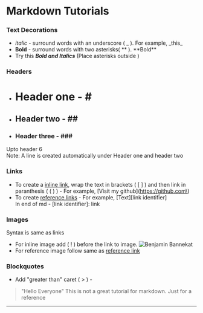 # Markdown Tutorials
### Text Decorations
- _italic_ - surround words with an underscore ( _ ). For example, \_this\_
- **Bold** - surround words with two asterisks( ** ).  \*\*Bold\*\*
- Try this **_Bold and Italics_** (Place asterisks outside )

### Headers
- # Header one - \#
- ## Header two - \#\#
- ### Header three - \#\#\# <br>
Upto header 6 <br>
Note: A line is created automatically under Header one and header two

### Links
- To create a [inline link](#), wrap the text in brackets ( [ ] ) and then link in paranthesis ( ( ) ) - For example, \[Visit my github\]\(https://github.com\) 
- To create [reference links][md tuts] - For example, \[Text\]\[link identifier\]<br>
In end of md - \[link identifier\]: link

### Images
Syntax is same as links<br>
- For inline image add ( ! ) before the link to image. ![Benjamin Bannekat](https://octodex.github.com/images/bannekat.png)
- For reference image follow same as [reference link][image]

### Blockquotes
- Add "greater than" caret ( > ) - 
> "Hello Everyone"
> This is not a great tutorial for markdown.
> Just for a reference
-----------
[md tuts]: https://www.markdowntutorial.com/
[image]: http://icons.iconarchive.com/icons/google/noto-emoji-animals-nature/256/22221-cat-icon.png
